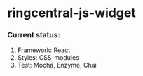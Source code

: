 # ringcentral-js-widget

### Current status:

1. Framework: React
2. Styles: CSS-modules
3. Test: Mocha, Enzyme, Chai

